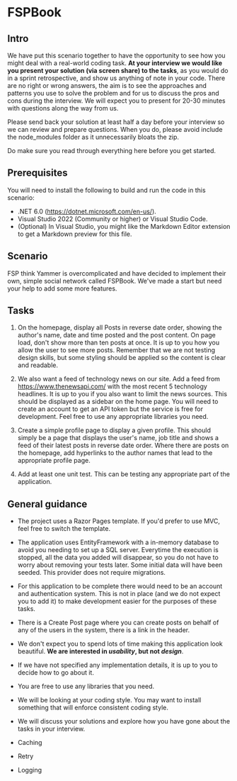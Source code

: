 ﻿# FSPBook

## Intro

We have put this scenario together to have the opportunity to see how you might deal with a real-world coding task. **At your interview we would like you present your solution (via screen share) to the tasks**, as you would do in a sprint retrospective, and show us anything of note in your code. There are no right or wrong answers, the aim is to see the approaches and patterns you use to solve the problem and for us to discuss the pros and cons during the interview. We will expect you to present for 20-30 minutes with questions along the way from us.

Please send back your solution at least half a day before your interview so we can review and prepare questions. When you do, please avoid include the node_modules folder as it unnecessarily bloats the zip.

Do make sure you read through everything here before you get started. 

## Prerequisites
You will need to install the following to build and run the code in this scenario:
- .NET 6.0 (https://dotnet.microsoft.com/en-us/).
- Visual Studio 2022 (Community or higher) or Visual Studio Code.
- (Optional) In Visual Studio, you might like the Markdown Editor extension to get a Markdown preview for this file.

## Scenario
FSP think Yammer is overcomplicated and have decided to implement their own, simple social network called FSPBook. We've made a start but need your help to add some more features.

## Tasks
1. On the homepage, display all Posts in reverse date order, showing the author's name, date and time posted and the post content. On page load, don't show more than ten posts at once. It is up to you how you allow the user to see more posts. Remember that we are not testing design skills, but some styling should be applied so the content is clear and readable.

2. We also want a feed of technology news on our site. Add a feed from https://www.thenewsapi.com/ with the most recent 5 technology headlines. It is up to you if you also want to limit the news sources. This should be displayed as a sidebar on the home page. You will need to create an account to get an API token but the service is free for development. Feel free to use any appropriate libraries you need.

3. Create a simple profile page to display a given profile. This should simply be a page that displays the user's name, job title and shows a feed of their latest posts in reverse date order. Where there are posts on the homepage, add hyperlinks to the author names that lead to the appropriate profile page.

4. Add at least one unit test. This can be testing any appropriate part of the application.

## General guidance
- The project uses a Razor Pages template. If you'd prefer to use MVC, feel free to switch the template.
- The application uses EntityFramework with a in-memory database to avoid you needing to set up a SQL server. Everytime the execution is stopped, all the data you added will disappear, so you do not have to worry about removing your tests later. Some initial data will have been seeded. This provider does not require migrations. 
- For this application to be complete there would need to be an account and authentication system. This is not in place (and we do not expect you to add it) to make development easier for the purposes of these tasks.
- There is a Create Post page where you can create posts on behalf of any of the users in the system, there is a link in the header.
- We don't expect you to spend lots of time making this application look beautiful. **We are interested in *usability*, but not *design***.
- If we have not specified any implementation details, it is up to you to decide how to go about it.
- You are free to use any libraries that you need.
- We will be looking at your coding style. You may want to install something that will enforce consistent coding style.
- We will discuss your solutions and explore how you have gone about the tasks in your interview.

- Caching
- Retry
- Logging